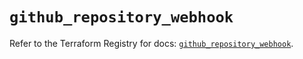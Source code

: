 # `github_repository_webhook`

Refer to the Terraform Registry for docs: [`github_repository_webhook`](https://registry.terraform.io/providers/integrations/github/6.2.1/docs/resources/repository_webhook).
